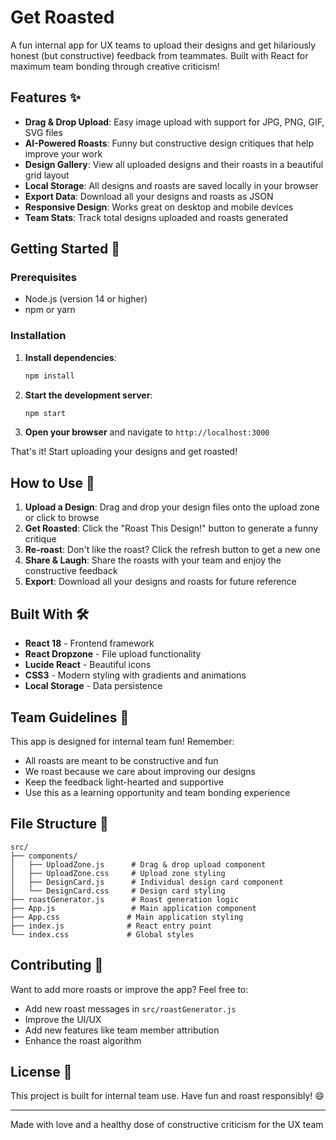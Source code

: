 # Get Roasted

A fun internal app for UX teams to upload their designs and get hilariously honest (but constructive) feedback from teammates. Built with React for maximum team bonding through creative criticism!

## Features ✨

- **Drag & Drop Upload**: Easy image upload with support for JPG, PNG, GIF, SVG files
- **AI-Powered Roasts**: Funny but constructive design critiques that help improve your work
- **Design Gallery**: View all uploaded designs and their roasts in a beautiful grid layout
- **Local Storage**: All designs and roasts are saved locally in your browser
- **Export Data**: Download all your designs and roasts as JSON
- **Responsive Design**: Works great on desktop and mobile devices
- **Team Stats**: Track total designs uploaded and roasts generated

## Getting Started 🚀

### Prerequisites
- Node.js (version 14 or higher)
- npm or yarn

### Installation

1. **Install dependencies**:
   ```bash
   npm install
   ```

2. **Start the development server**:
   ```bash
   npm start
   ```

3. **Open your browser** and navigate to `http://localhost:3000`

That's it! Start uploading your designs and get roasted!

## How to Use 📖

1. **Upload a Design**: Drag and drop your design files onto the upload zone or click to browse
2. **Get Roasted**: Click the "Roast This Design!" button to generate a funny critique
3. **Re-roast**: Don't like the roast? Click the refresh button to get a new one
4. **Share & Laugh**: Share the roasts with your team and enjoy the constructive feedback
5. **Export**: Download all your designs and roasts for future reference

## Built With 🛠️

- **React 18** - Frontend framework
- **React Dropzone** - File upload functionality
- **Lucide React** - Beautiful icons
- **CSS3** - Modern styling with gradients and animations
- **Local Storage** - Data persistence

## Team Guidelines 🤝

This app is designed for internal team fun! Remember:
- All roasts are meant to be constructive and fun
- We roast because we care about improving our designs
- Keep the feedback light-hearted and supportive
- Use this as a learning opportunity and team bonding experience

## File Structure 📁

```
src/
├── components/
│   ├── UploadZone.js      # Drag & drop upload component
│   ├── UploadZone.css     # Upload zone styling
│   ├── DesignCard.js      # Individual design card component
│   └── DesignCard.css     # Design card styling
├── roastGenerator.js      # Roast generation logic
├── App.js                 # Main application component
├── App.css               # Main application styling
├── index.js              # React entry point
└── index.css             # Global styles
```

## Contributing 🤗

Want to add more roasts or improve the app? Feel free to:
- Add new roast messages in `src/roastGenerator.js`
- Improve the UI/UX
- Add new features like team member attribution
- Enhance the roast algorithm

## License 📄

This project is built for internal team use. Have fun and roast responsibly! 😄

---

Made with love and a healthy dose of constructive criticism for the UX team
